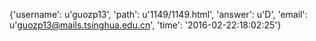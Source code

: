 {'username': u'guozp13', 'path': u'1149/1149.html', 'answer': u'D', 'email': u'guozp13@mails.tsinghua.edu.cn', 'time': '2016-02-22:18:02:25'}